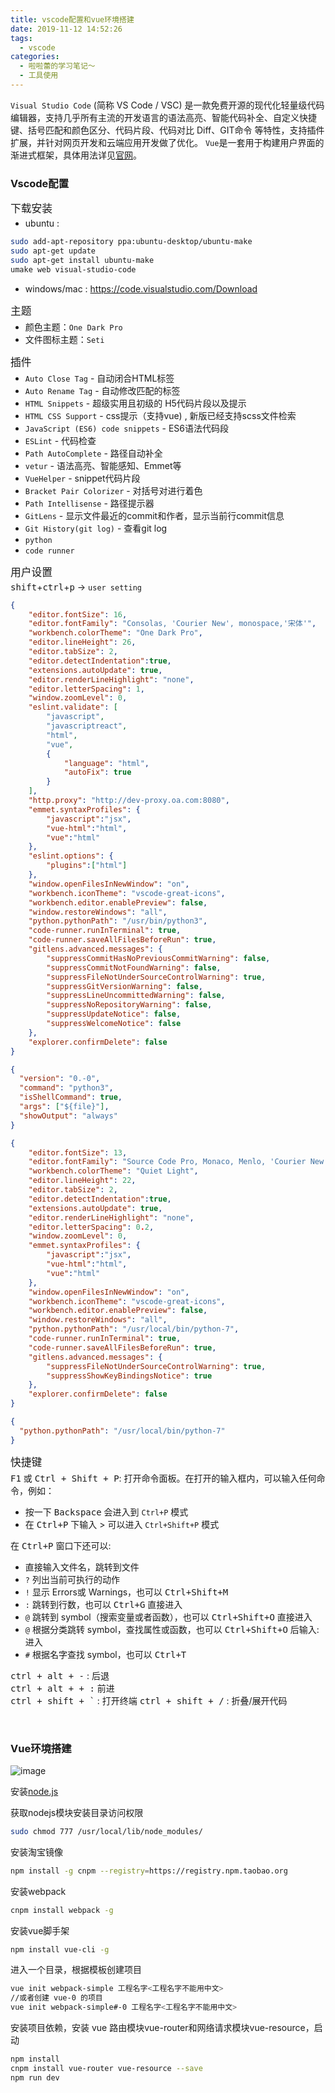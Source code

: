 ```yaml
---
title: vscode配置和vue环境搭建
date: 2019-11-12 14:52:26
tags:
  - vscode
categories:
  - 啦啦蕾的学习笔记～
  - 工具使用
---
```


`Visual Studio Code` (简称 VS Code / VSC) 是一款免费开源的现代化轻量级代码编辑器，支持几乎所有主流的开发语言的语法高亮、智能代码补全、自定义快捷键、括号匹配和颜色区分、代码片段、代码对比 Diff、GIT命令 等特性，支持插件扩展，并针对网页开发和云端应用开发做了优化。
`Vue`是一套用于构建用户界面的渐进式框架，具体用法详见[官网](https://cn.vuejs.org/)。
<!--more-->

<style>
h4{
  font-size: 1.2em !important;
  margin: 0 0 -10px;
  font-weight: 400;
}
</style>

### Vscode配置
#### 下载安装

- ubuntu : 
```bash
sudo add-apt-repository ppa:ubuntu-desktop/ubuntu-make
sudo apt-get update
sudo apt-get install ubuntu-make
umake web visual-studio-code
```

- windows/mac : https://code.visualstudio.com/Download

#### 主题
  - 颜色主题：`One Dark Pro`
  - 文件图标主题：`Seti`

#### 插件
  - `Auto Close Tag` -  自动闭合HTML标签
  - `Auto Rename Tag` - 自动修改匹配的标签
  - `HTML Snippets` - 超级实用且初级的 H5代码片段以及提示
  - `HTML CSS Support` - css提示（支持vue) , 新版已经支持scss文件检索
  - `JavaScript (ES6) code snippets` - ES6语法代码段
  - `ESLint` - 代码检查
  - `Path AutoComplete` - 路径自动补全
  - `vetur` - 语法高亮、智能感知、Emmet等  
  - `VueHelper` - snippet代码片段
  - `Bracket Pair Colorizer` - 对括号对进行着色
  - `Path Intellisense` - 路径提示器
  - `GitLens` - 显示文件最近的commit和作者，显示当前行commit信息
  - `Git History(git log)` - 查看git log
  - `python`
  - `code runner`

#### 用户设置

<kbd>shift</kbd>+<kbd>ctrl</kbd>+<kbd>p</kbd> -> `user setting`

```json
{
    "editor.fontSize": 16,
    "editor.fontFamily": "Consolas, 'Courier New', monospace,'宋体'",
    "workbench.colorTheme": "One Dark Pro",
    "editor.lineHeight": 26,
    "editor.tabSize": 2,
    "editor.detectIndentation":true,
    "extensions.autoUpdate": true,
    "editor.renderLineHighlight": "none",
    "editor.letterSpacing": 1,
    "window.zoomLevel": 0,
    "eslint.validate": [
        "javascript",
        "javascriptreact",
        "html",
        "vue",
        {
            "language": "html",
            "autoFix": true
        }
    ],
    "http.proxy": "http://dev-proxy.oa.com:8080",
    "emmet.syntaxProfiles": {
        "javascript":"jsx",
        "vue-html":"html",
        "vue":"html"
    },
    "eslint.options": {
        "plugins":["html"]
    },
    "window.openFilesInNewWindow": "on",
    "workbench.iconTheme": "vscode-great-icons",
    "workbench.editor.enablePreview": false,
    "window.restoreWindows": "all",
    "python.pythonPath": "/usr/bin/python3",
    "code-runner.runInTerminal": true,
    "code-runner.saveAllFilesBeforeRun": true,
    "gitlens.advanced.messages": {
        "suppressCommitHasNoPreviousCommitWarning": false,
        "suppressCommitNotFoundWarning": false,
        "suppressFileNotUnderSourceControlWarning": true,
        "suppressGitVersionWarning": false,
        "suppressLineUncommittedWarning": false,
        "suppressNoRepositoryWarning": false,
        "suppressUpdateNotice": false,
        "suppressWelcomeNotice": false
    },
    "explorer.confirmDelete": false
}

{
  "version": "0.-0",
  "command": "python3",
  "isShellCommand": true,
  "args": ["${file}"],
  "showOutput": "always"
}

{
    "editor.fontSize": 13,
    "editor.fontFamily": "Source Code Pro, Monaco, Menlo, 'Courier New', monospace,'宋体'",
    "workbench.colorTheme": "Quiet Light",
    "editor.lineHeight": 22,
    "editor.tabSize": 2,
    "editor.detectIndentation":true,
    "extensions.autoUpdate": true,
    "editor.renderLineHighlight": "none",
    "editor.letterSpacing": 0.2,
    "window.zoomLevel": 0,
    "emmet.syntaxProfiles": {
        "javascript":"jsx",
        "vue-html":"html",
        "vue":"html"
    },
    "window.openFilesInNewWindow": "on",
    "workbench.iconTheme": "vscode-great-icons",
    "workbench.editor.enablePreview": false,
    "window.restoreWindows": "all",
    "python.pythonPath": "/usr/local/bin/python-7",
    "code-runner.runInTerminal": true,
    "code-runner.saveAllFilesBeforeRun": true,
    "gitlens.advanced.messages": {
        "suppressFileNotUnderSourceControlWarning": true,
        "suppressShowKeyBindingsNotice": true
    },
    "explorer.confirmDelete": false
}

{
  "python.pythonPath": "/usr/local/bin/python-7"
}

```

#### 快捷键

<kbd>F1</kbd> 或 <kbd>Ctrl + Shift + P</kbd>: 打开命令面板。在打开的输入框内，可以输入任何命令，例如：

- 按一下 <kbd>Backspace</kbd> 会进入到 `Ctrl+P` 模式
- 在 <kbd>Ctrl+P</kbd> 下输入 > 可以进入 `Ctrl+Shift+P` 模式


在 <kbd>Ctrl+P</kbd> 窗口下还可以:

- 直接输入文件名，跳转到文件  
- `?` 列出当前可执行的动作  
- `!` 显示 Errors或 Warnings，也可以 <kbd>Ctrl+Shift+M  </kbd>
- `:` 跳转到行数，也可以 <kbd>Ctrl+G</kbd> 直接进入  
- `@` 跳转到 symbol（搜索变量或者函数），也可以 <kbd>Ctrl+Shift+O</kbd> 直接进入  
- `@` 根据分类跳转 symbol，查找属性或函数，也可以 <kbd>Ctrl+Shift+O</kbd> 后输入:进入  
- `#` 根据名字查找 symbol，也可以 <kbd>Ctrl+T</kbd>


<kbd>ctrl + alt + -</kbd> : 后退  
<kbd>ctrl + alt + + :</kbd> 前进  
<kbd>ctrl + shift + `</kbd> : 打开终端
<kbd>ctrl + shift + /</kbd> : 折叠/展开代码

&nbsp;
### Vue环境搭建

![image](https://cdn.nlark.com/yuque/0/2020/png/1322938/1587483133188-e1c5c446-a61c-4730-a075-dd0822cc5606.png)

安装[node.js](http://nodejs.cn/download/)

获取nodejs模块安装目录访问权限
```bash
sudo chmod 777 /usr/local/lib/node_modules/
```

安装淘宝镜像
```bash
npm install -g cnpm --registry=https://registry.npm.taobao.org
```

安装webpack
```bash
cnpm install webpack -g
```

安装vue脚手架
```bash
npm install vue-cli -g
```

进入一个目录，根据模板创建项目
```bash
vue init webpack-simple 工程名字<工程名字不能用中文>
//或者创建 vue-0 的项目
vue init webpack-simple#-0 工程名字<工程名字不能用中文>
```

安装项目依赖，安装 vue 路由模块vue-router和网络请求模块vue-resource，启动
```bash
npm install
cnpm install vue-router vue-resource --save
npm run dev
```